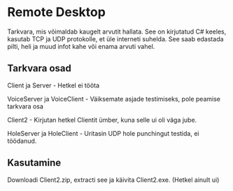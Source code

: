 # Remote Desktop 

Tarkvara, mis võimaldab kaugelt arvutit hallata. See on kirjutatud C# keeles, kasutab TCP ja UDP protokolle, et üle interneti suhelda. See saab edastada pilti, heli ja muud infot kahe või enama arvuti vahel.



## Tarkvara osad

Client ja Server - Hetkel ei tööta

VoiceServer ja VoiceClient - Väiksemate asjade testimiseks, pole peamise tarkvara osa

Client2 - Kirjutan hetkel Clientit ümber, kuna selle ui oli väga jube.

HoleServer ja HoleClient - Uritasin UDP hole punchingut testida, ei töödanud.

## Kasutamine

Downloadi Client2.zip, extracti see ja käivita Client2.exe. (Hetkel ainult ui)

